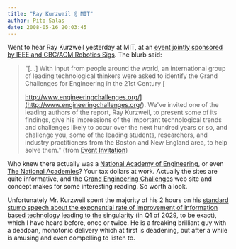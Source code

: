 ```yaml
---
title: "Ray Kurzweil @ MIT"
author: Pito Salas
date: 2008-05-16 20:03:45
---
```



Went to hear Ray Kurzweil yesterday at MIT, at an [event jointly sponsored by
IEEE and GBC/ACM Robotics
Sigs](<http://www.ieeeboston.org/robotics_and_automation.htm>). The blurb
said:

> "[…] With input from people around the world, an international group of
> leading technological thinkers were asked to identify the Grand Challenges
> for Engineering in the 21st Century [  
>
> http://www.engineeringchallenges.org/](<http://www.engineeringchallenges.org/>).
> We've invited one of the leading authors of the report, Ray Kurzweil, to
> present some of its findings, give his impressions of the important
> technological trends and challenges likely to occur over the next hundred
> years or so, and challenge you, some of the leading students, researchers,
> and industry practitioners from the Boston and New England area, to help
> solve them." (from [Event
> Invitation](<http://www.ieeeboston.org/robotics_and_automation.htm>))

Who knew there actually was a [National Academy of
Engineering](<http://www.nae.edu/nae/naehome.nsf/weblinks/NAEW-4NHMQM?OpenDocument>),
or even [The National Academies](<http://www.nationalacademies.org/>)? Your
tax dollars at work. Actually the sites are quite informative, and the [Grand
Engineering Challenges](<http://www.engineeringchallenges.org/>) web site and
concept makes for some interesting reading. So worth a look.

Unfortunately Mr. Kurzweil spent the majority of his 2 hours on his [standard
stump speech about the exponential rate of improvement of information based
technology leading to the singularity](<http://www.kurzweilai.net>) (in Q1 of
2029, to be exact), which I have heard before, once or twice. He is a freaking
brilliant guy with a deadpan, monotonic delivery which at first is deadening,
but after a while is amusing and even compelling to listen to.


